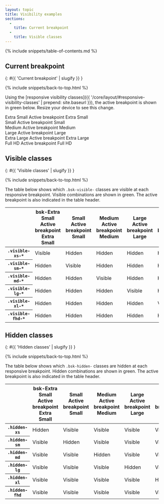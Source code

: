 ```yaml
---
layout: topic
title: Visibility examples
sections:
  -
    title: Current breakpoint
  -
    title: Visible classes
---
```


{% include snippets/table-of-contents.md %}

## Current breakpoint
{: #{{ 'Current breakpoint' | slugify }} }

{% include snippets/back-to-top.html %}

Using the
[responsive visibility classes]({{ '/core/layout/#responsive-visibility-classes' | prepend: site.baseurl }}), the active
breakpoint is shown in <span class="bsk-text-success">green</span> below. Resize your device to see this change.

<div class="bsk-row bsk-docs-responsive-utilities-test">
  <div class="bsk-col-12-xs-6 bsk-col-12-sm-3 bsk-col-12-lg-2"><div class="bsk-docs-content-block">
    <span class="bsk-hidden-xs bsk-text-muted"><i class="fa fa-fw fa-square-o" aria-hidden="true"></i> Extra Small</span>
    <span class="bsk-hidden-sm bsk-hidden-md bsk-hidden-lg bsk-hidden-xl bsk-hidden-fhd bsk-visible-xs-inline bsk-text-success">
      <i class="fa fa-fw fa-check-square" aria-hidden="true"></i> <span class="bsk-sr-only">Active breakpoint</span>
      Extra Small
    </span>
  </div></div>
  <div class="bsk-col-12-xs-6 bsk-col-12-sm-3 bsk-col-12-lg-2"><div class="bsk-docs-content-block">
    <span class="bsk-hidden-sm bsk-text-muted"><i class="fa fa-fw fa-square-o" aria-hidden="true"></i> Small</span>
    <span class="bsk-hidden-xs bsk-hidden-md bsk-hidden-lg bsk-hidden-xl bsk-hidden-fhd bsk-visible-sm-inline bsk-text-success">
      <i class="fa fa-fw fa-check-square" aria-hidden="true"></i> <span class="bsk-sr-only">Active breakpoint</span>
      Small
    </span>
  </div></div>
  <div class="bsk-col-12-xs-6 bsk-col-12-sm-3 bsk-col-12-lg-2"><div class="bsk-docs-content-block">
    <span class="bsk-hidden-md bsk-text-muted"><i class="fa fa-fw fa-square-o" aria-hidden="true"></i> Medium</span>
    <span class="bsk-hidden-xs bsk-hidden-sm bsk-hidden-lg bsk-hidden-xl bsk-hidden-fhd bsk-visible-md-inline bsk-text-success">
      <i class="fa fa-fw fa-check-square" aria-hidden="true"></i> <span class="bsk-sr-only">Active breakpoint</span>
      Medium
    </span>
  </div></div>
  <div class="bsk-col-12-xs-6 bsk-col-12-sm-3 bsk-col-12-lg-2"><div class="bsk-docs-content-block">
    <span class="bsk-hidden-lg bsk-text-muted"><i class="fa fa-fw fa-square-o" aria-hidden="true"></i> Large</span>
    <span class="bsk-hidden-xs bsk-hidden-sm bsk-hidden-md bsk-hidden-xl bsk-hidden-fhd bsk-visible-lg-inline bsk-text-success">
      <i class="fa fa-fw fa-check-square" aria-hidden="true"></i> <span class="bsk-sr-only">Active breakpoint</span> Large
    </span>
  </div></div>
  <div class="bsk-col-12-xs-6 bsk-col-12-sm-3 bsk-col-12-lg-2"><div class="bsk-docs-content-block">
    <span class="bsk-hidden-xl bsk-text-muted"><i class="fa fa-fw fa-square-o" aria-hidden="true"></i>
    Extra Large</span>
    <span class="bsk-hidden-xs bsk-hidden-sm bsk-hidden-md bsk-hidden-lg bsk-hidden-fhd bsk-visible-xl-inline bsk-text-success">
      <i class="fa fa-fw fa-check-square" aria-hidden="true"></i> <span class="bsk-sr-only">Active breakpoint</span>
      Extra Large
    </span>
  </div></div>
  <div class="bsk-col-12-xs-6 bsk-col-12-sm-3 bsk-col-12-lg-2"><div class="bsk-docs-content-block">
    <span class="bsk-hidden-fhd bsk-text-muted"><i class="fa fa-fw fa-square-o" aria-hidden="true"></i>
    Full HD</span>
    <span class="bsk-hidden-xs bsk-hidden-sm bsk-hidden-md bsk-hidden-lg bsk-hidden-xl bsk-visible-fhd-inline bsk-text-success">
      <i class="fa fa-fw fa-check-square" aria-hidden="true"></i> <span class="bsk-sr-only">Active breakpoint</span>
      Full HD
    </span>
  </div></div>
</div>

## Visible classes
{: #{{ 'Visible classes' | slugify }} }

{% include snippets/back-to-top.html %}

The table below shows which `.bsk-visible-` classes are visible at each responsive breakpoint. Visible combinations are
shown in <span class="bsk-text-success">green</span>. The active breakpoint is also indicated in the table header.

<table class="bsk-table bsk-table-responsive">
  <thead>
    <tr>
      <th></th>
      <th>
        <span class="bsk-hidden-xs bsk-text-muted"><i class="fa fa-fw fa-square-o" aria-hidden="true"></i>
        bsk-Extra Small</span>
        <span class="bsk-hidden-sm bsk-hidden-md bsk-hidden-lg bsk-hidden-xl bsk-hidden-fhd bsk-visible-xs-inline bsk-text-success">
          <i class="fa fa-fw fa-check-square" aria-hidden="true"></i> <span class="bsk-sr-only">Active breakpoint</span>
          Extra Small
        </span>
      </th>
      <th>
        <span class="bsk-hidden-sm bsk-text-muted"><i class="fa fa-fw fa-square-o" aria-hidden="true"></i> Small</span>
        <span class="bsk-hidden-xs bsk-hidden-md bsk-hidden-lg bsk-hidden-xl bsk-hidden-fhd bsk-visible-sm-inline bsk-text-success">
          <i class="fa fa-fw fa-check-square" aria-hidden="true"></i> <span class="bsk-sr-only">Active breakpoint</span>
          Small
        </span>
      </th>
      <th>
        <span class="bsk-hidden-md bsk-text-muted"><i class="fa fa-fw fa-square-o" aria-hidden="true"></i> Medium</span>
        <span class="bsk-hidden-xs bsk-hidden-sm bsk-hidden-lg bsk-hidden-xl bsk-hidden-fhd bsk-visible-md-inline bsk-text-success">
          <i class="fa fa-fw fa-check-square" aria-hidden="true"></i> <span class="bsk-sr-only">Active breakpoint</span>
          Medium
        </span>
      </th>
      <th>
        <span class="bsk-hidden-lg bsk-text-muted"><i class="fa fa-fw fa-square-o" aria-hidden="true"></i> Large</span>
        <span class="bsk-hidden-xs bsk-hidden-sm bsk-hidden-md bsk-hidden-xl bsk-hidden-fhd bsk-visible-lg-inline bsk-text-success">
          <i class="fa fa-fw fa-check-square" aria-hidden="true"></i> <span class="bsk-sr-only">Active breakpoint</span>
          Large
        </span>
      </th>
      <th>
        <span class="bsk-hidden-xl bsk-text-muted"><i class="fa fa-fw fa-square-o" aria-hidden="true"></i>
        Extra Large</span>
        <span class="bsk-hidden-xs bsk-hidden-sm bsk-hidden-md bsk-hidden-lg bsk-hidden-fhd bsk-visible-xl-inline bsk-text-success">
          <i class="fa fa-fw fa-check-square" aria-hidden="true"></i> <span class="bsk-sr-only">Active breakpoint</span>
          Extra Large
        </span>
      </th>
      <th>
        <span class="bsk-hidden-fhd bsk-text-muted"><i class="fa fa-fw fa-square-o" aria-hidden="true"></i>
        Extra Large</span>
        <span class="bsk-hidden-xs bsk-hidden-sm bsk-hidden-md bsk-hidden-lg bsk-hidden-xl bsk-visible-fhd-inline bsk-text-success">
          <i class="fa fa-fw fa-check-square" aria-hidden="true"></i> <span class="bsk-sr-only">Active breakpoint</span>
          Extra Large
        </span>
      </th>
    </tr>
  </thead>
  <tbody>
    <tr>
      <th><code>.visible-xs-*</code></th>
      <td><span class="bsk-text-success"><i class="fa fa-fw fa-eye" aria-hidden="true"></i> Visible</span></td>
      <td><span class="bsk-text-muted"><i class="fa fa-fw fa-low-vision" aria-hidden="true"></i> Hidden</span></td>
      <td><span class="bsk-text-muted"><i class="fa fa-fw fa-low-vision" aria-hidden="true"></i> Hidden</span></td>
      <td><span class="bsk-text-muted"><i class="fa fa-fw fa-low-vision" aria-hidden="true"></i> Hidden</span></td>
      <td><span class="bsk-text-muted"><i class="fa fa-fw fa-low-vision" aria-hidden="true"></i> Hidden</span></td>
      <td><span class="bsk-text-muted"><i class="fa fa-fw fa-low-vision" aria-hidden="true"></i> Hidden</span></td>
    </tr>
    <tr>
      <th><code>.visible-sm-*</code></th>
      <td><span class="bsk-text-muted"><i class="fa fa-fw fa-low-vision" aria-hidden="true"></i> Hidden</span></td>
      <td><span class="bsk-text-success"><i class="fa fa-fw fa-eye" aria-hidden="true"></i> Visible</span></td>
      <td><span class="bsk-text-muted"><i class="fa fa-fw fa-low-vision" aria-hidden="true"></i> Hidden</span></td>
      <td><span class="bsk-text-muted"><i class="fa fa-fw fa-low-vision" aria-hidden="true"></i> Hidden</span></td>
      <td><span class="bsk-text-muted"><i class="fa fa-fw fa-low-vision" aria-hidden="true"></i> Hidden</span></td>
      <td><span class="bsk-text-muted"><i class="fa fa-fw fa-low-vision" aria-hidden="true"></i> Hidden</span></td>
    </tr>
    <tr>
      <th><code>.visible-md-*</code></th>
      <td><span class="bsk-text-muted"><i class="fa fa-fw fa-low-vision" aria-hidden="true"></i> Hidden</span></td>
      <td><span class="bsk-text-muted"><i class="fa fa-fw fa-low-vision" aria-hidden="true"></i> Hidden</span></td>
      <td><span class="bsk-text-success"><i class="fa fa-fw fa-eye" aria-hidden="true"></i> Visible</span></td>
      <td><span class="bsk-text-muted"><i class="fa fa-fw fa-low-vision" aria-hidden="true"></i> Hidden</span></td>
      <td><span class="bsk-text-muted"><i class="fa fa-fw fa-low-vision" aria-hidden="true"></i> Hidden</span></td>
      <td><span class="bsk-text-muted"><i class="fa fa-fw fa-low-vision" aria-hidden="true"></i> Hidden</span></td>
    </tr>
    <tr>
      <th><code>.visible-lg-*</code></th>
      <td><span class="bsk-text-muted"><i class="fa fa-fw fa-low-vision" aria-hidden="true"></i> Hidden</span></td>
      <td><span class="bsk-text-muted"><i class="fa fa-fw fa-low-vision" aria-hidden="true"></i> Hidden</span></td>
      <td><span class="bsk-text-muted"><i class="fa fa-fw fa-low-vision" aria-hidden="true"></i> Hidden</span></td>
      <td><span class="bsk-text-success"><i class="fa fa-fw fa-eye" aria-hidden="true"></i> Visible</span></td>
      <td><span class="bsk-text-muted"><i class="fa fa-fw fa-low-vision" aria-hidden="true"></i> Hidden</span></td>
      <td><span class="bsk-text-muted"><i class="fa fa-fw fa-low-vision" aria-hidden="true"></i> Hidden</span></td>
    </tr>
    <tr>
      <th><code>.visible-xl-*</code></th>
      <td><span class="bsk-text-muted"><i class="fa fa-fw fa-low-vision" aria-hidden="true"></i> Hidden</span></td>
      <td><span class="bsk-text-muted"><i class="fa fa-fw fa-low-vision" aria-hidden="true"></i> Hidden</span></td>
      <td><span class="bsk-text-muted"><i class="fa fa-fw fa-low-vision" aria-hidden="true"></i> Hidden</span></td>
      <td><span class="bsk-text-muted"><i class="fa fa-fw fa-low-vision" aria-hidden="true"></i> Hidden</span></td>
      <td><span class="bsk-text-success"><i class="fa fa-fw fa-eye" aria-hidden="true"></i> Visible</span></td>
      <td><span class="bsk-text-muted"><i class="fa fa-fw fa-low-vision" aria-hidden="true"></i> Hidden</span></td>
    </tr>
    <tr>
      <th><code>.visible-fhd-*</code></th>
      <td><span class="bsk-text-muted"><i class="fa fa-fw fa-low-vision" aria-hidden="true"></i> Hidden</span></td>
      <td><span class="bsk-text-muted"><i class="fa fa-fw fa-low-vision" aria-hidden="true"></i> Hidden</span></td>
      <td><span class="bsk-text-muted"><i class="fa fa-fw fa-low-vision" aria-hidden="true"></i> Hidden</span></td>
      <td><span class="bsk-text-muted"><i class="fa fa-fw fa-low-vision" aria-hidden="true"></i> Hidden</span></td>
      <td><span class="bsk-text-muted"><i class="fa fa-fw fa-low-vision" aria-hidden="true"></i> Hidden</span></td>
      <td><span class="bsk-text-success"><i class="fa fa-fw fa-eye" aria-hidden="true"></i> Visible</span></td>
    </tr>
  </tbody>
</table>

## Hidden classes
{: #{{ 'Hidden classes' | slugify }} }

{% include snippets/back-to-top.html %}

The table below shows which `.bsk-hidden-` classes are hidden at each responsive breakpoint. Hidden combinations are
shown in <span class="bsk-text-success">green</span>. The active breakpoint is also indicated in the table header.

<table class="bsk-table bsk-table-responsive">
  <thead>
    <tr>
      <th></th>
      <th>
        <span class="bsk-hidden-xs bsk-text-muted"><i class="fa fa-fw fa-square-o" aria-hidden="true"></i>
        bsk-Extra Small</span>
        <span class="bsk-hidden-sm bsk-hidden-md bsk-hidden-lg bsk-hidden-xl bsk-hidden-fhd bsk-visible-xs-inline bsk-text-success">
          <i class="fa fa-fw fa-check-square" aria-hidden="true"></i> <span class="bsk-sr-only">Active breakpoint</span>
          Extra Small
        </span>
      </th>
      <th>
        <span class="bsk-hidden-sm bsk-text-muted"><i class="fa fa-fw fa-square-o" aria-hidden="true"></i> Small</span>
        <span class="bsk-hidden-xs bsk-hidden-md bsk-hidden-lg bsk-hidden-xl bsk-hidden-fhd bsk-visible-sm-inline bsk-text-success">
          <i class="fa fa-fw fa-check-square" aria-hidden="true"></i> <span class="bsk-sr-only">Active breakpoint</span>
          Small
        </span>
      </th>
      <th>
        <span class="bsk-hidden-md bsk-text-muted"><i class="fa fa-fw fa-square-o" aria-hidden="true"></i> Medium</span>
        <span class="bsk-hidden-xs bsk-hidden-sm bsk-hidden-lg bsk-hidden-xl bsk-hidden-fhd bsk-visible-md-inline bsk-text-success">
          <i class="fa fa-fw fa-check-square" aria-hidden="true"></i> <span class="bsk-sr-only">Active breakpoint</span>
          Medium
        </span>
      </th>
      <th>
        <span class="bsk-hidden-lg bsk-text-muted"><i class="fa fa-fw fa-square-o" aria-hidden="true"></i> Large</span>
        <span class="bsk-hidden-xs bsk-hidden-sm bsk-hidden-md bsk-hidden-xl bsk-hidden-fhd bsk-visible-lg-inline bsk-text-success">
          <i class="fa fa-fw fa-check-square" aria-hidden="true"></i> <span class="bsk-sr-only">Active breakpoint</span>
          Large
        </span>
      </th>
      <th>
        <span class="bsk-hidden-xl bsk-text-muted"><i class="fa fa-fw fa-square-o" aria-hidden="true"></i>
        Extra Large</span>
        <span class="bsk-hidden-xs bsk-hidden-sm bsk-hidden-md bsk-hidden-lg bsk-hidden-fhd bsk-visible-xl-inline bsk-text-success">
          <i class="fa fa-fw fa-check-square" aria-hidden="true"></i> <span class="bsk-sr-only">Active breakpoint</span>
          Extra Large
        </span>
      </th>
      <th>
        <span class="bsk-hidden-fhd bsk-text-muted"><i class="fa fa-fw fa-square-o" aria-hidden="true"></i>
        Extra Large</span>
        <span class="bsk-hidden-xs bsk-hidden-sm bsk-hidden-md bsk-hidden-lg bsk-hidden-xl bsk-visible-fhd-inline bsk-text-success">
          <i class="fa fa-fw fa-check-square" aria-hidden="true"></i> <span class="bsk-sr-only">Active breakpoint</span>
          Extra Large
        </span>
      </th>
    </tr>
  </thead>
  <tbody>
    <tr>
      <th><code>.hidden-xs</code></th>
      <td><span class="bsk-text-success"><i class="fa fa-fw fa-low-vision" aria-hidden="true"></i> Hidden</span></td>
      <td><span class="bsk-text-muted"><i class="fa fa-fw fa-eye" aria-hidden="true"></i> Visible</span></td>
      <td><span class="bsk-text-muted"><i class="fa fa-fw fa-eye" aria-hidden="true"></i> Visible</span></td>
      <td><span class="bsk-text-muted"><i class="fa fa-fw fa-eye" aria-hidden="true"></i> Visible</span></td>
      <td><span class="bsk-text-muted"><i class="fa fa-fw fa-eye" aria-hidden="true"></i> Visible</span></td>
      <td><span class="bsk-text-muted"><i class="fa fa-fw fa-eye" aria-hidden="true"></i> Visible</span></td>
    </tr>
    <tr>
      <th><code>.hidden-sm</code></th>
      <td><span class="bsk-text-muted"><i class="fa fa-fw fa-eye" aria-hidden="true"></i> Visible</span></td>
      <td><span class="bsk-text-success"><i class="fa fa-fw fa-low-vision" aria-hidden="true"></i> Hidden</span></td>
      <td><span class="bsk-text-muted"><i class="fa fa-fw fa-eye" aria-hidden="true"></i> Visible</span></td>
      <td><span class="bsk-text-muted"><i class="fa fa-fw fa-eye" aria-hidden="true"></i> Visible</span></td>
      <td><span class="bsk-text-muted"><i class="fa fa-fw fa-eye" aria-hidden="true"></i> Visible</span></td>
      <td><span class="bsk-text-muted"><i class="fa fa-fw fa-eye" aria-hidden="true"></i> Visible</span></td>
    </tr>
    <tr>
      <th><code>.hidden-md</code></th>
      <td><span class="bsk-text-muted"><i class="fa fa-fw fa-eye" aria-hidden="true"></i> Visible</span></td>
      <td><span class="bsk-text-muted"><i class="fa fa-fw fa-eye" aria-hidden="true"></i> Visible</span></td>
      <td><span class="bsk-text-success"><i class="fa fa-fw fa-low-vision" aria-hidden="true"></i> Hidden</span></td>
      <td><span class="bsk-text-muted"><i class="fa fa-fw fa-eye" aria-hidden="true"></i> Visible</span></td>
      <td><span class="bsk-text-muted"><i class="fa fa-fw fa-eye" aria-hidden="true"></i> Visible</span></td>
      <td><span class="bsk-text-muted"><i class="fa fa-fw fa-eye" aria-hidden="true"></i> Visible</span></td>
    </tr>
    <tr>
      <th><code>.hidden-lg</code></th>
      <td><span class="bsk-text-muted"><i class="fa fa-fw fa-eye" aria-hidden="true"></i> Visible</span></td>
      <td><span class="bsk-text-muted"><i class="fa fa-fw fa-eye" aria-hidden="true"></i> Visible</span></td>
      <td><span class="bsk-text-muted"><i class="fa fa-fw fa-eye" aria-hidden="true"></i> Visible</span></td>
      <td><span class="bsk-text-success"><i class="fa fa-fw fa-low-vision" aria-hidden="true"></i> Hidden</span></td>
      <td><span class="bsk-text-muted"><i class="fa fa-fw fa-eye" aria-hidden="true"></i> Visible</span></td>
      <td><span class="bsk-text-muted"><i class="fa fa-fw fa-eye" aria-hidden="true"></i> Visible</span></td>
    </tr>
    <tr>
      <th><code>.hidden-xl</code></th>
      <td><span class="bsk-text-muted"><i class="fa fa-fw fa-eye" aria-hidden="true"></i> Visible</span></td>
      <td><span class="bsk-text-muted"><i class="fa fa-fw fa-eye" aria-hidden="true"></i> Visible</span></td>
      <td><span class="bsk-text-muted"><i class="fa fa-fw fa-eye" aria-hidden="true"></i> Visible</span></td>
      <td><span class="bsk-text-muted"><i class="fa fa-fw fa-eye" aria-hidden="true"></i> Visible</span></td>
      <td><span class="bsk-text-success"><i class="fa fa-fw fa-low-vision" aria-hidden="true"></i> Hidden</span></td>
      <td><span class="bsk-text-muted"><i class="fa fa-fw fa-eye" aria-hidden="true"></i> Visible</span></td>
    </tr>
    <tr>
      <th><code>.hidden-fhd</code></th>
      <td><span class="bsk-text-muted"><i class="fa fa-fw fa-eye" aria-hidden="true"></i> Visible</span></td>
      <td><span class="bsk-text-muted"><i class="fa fa-fw fa-eye" aria-hidden="true"></i> Visible</span></td>
      <td><span class="bsk-text-muted"><i class="fa fa-fw fa-eye" aria-hidden="true"></i> Visible</span></td>
      <td><span class="bsk-text-muted"><i class="fa fa-fw fa-eye" aria-hidden="true"></i> Visible</span></td>
      <td><span class="bsk-text-muted"><i class="fa fa-fw fa-eye" aria-hidden="true"></i> Visible</span></td>
      <td><span class="bsk-text-success"><i class="fa fa-fw fa-low-vision" aria-hidden="true"></i> Hidden</span></td>
    </tr>
  </tbody>
</table>
